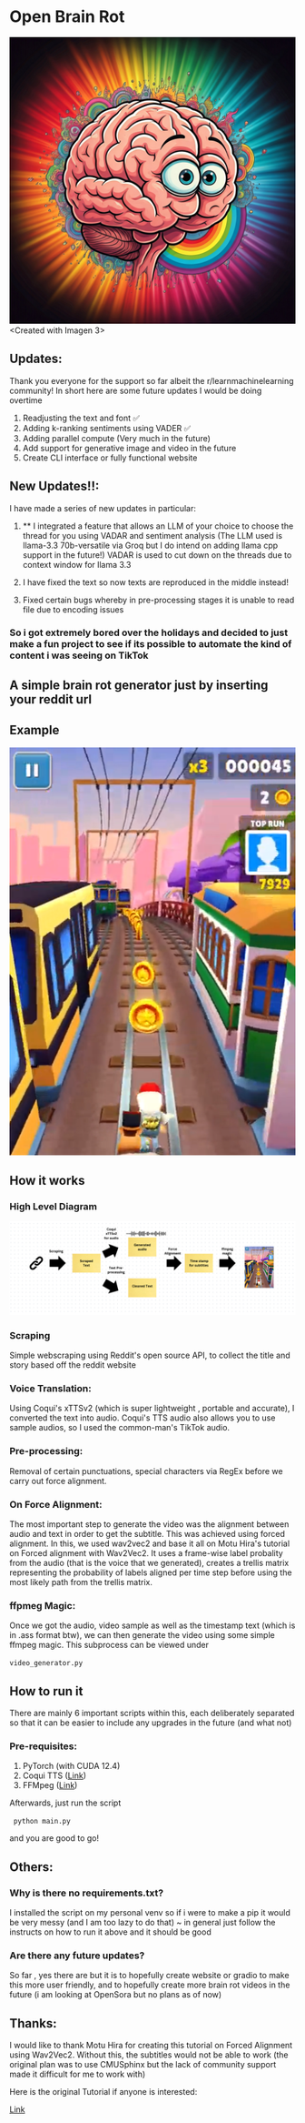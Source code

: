 # Open Brain Rot 
![Logo](images/logo.jpg) 
<Created with Imagen 3>

## Updates:
Thank you everyone for the support so far albeit the r/learnmachinelearning community! In short here are some future updates I would be doing overtime
1. Readjusting the text and font :white_check_mark:
2. Adding k-ranking sentiments using VADER  :white_check_mark:
3. Adding parallel compute (Very much in the future)
4. Add support for generative image and video in the future
5. Create CLI interface or fully functional website


## New Updates!!:
I have made a series of new updates in particular:
1. ** I integrated a feature that allows an LLM of your choice to choose the thread for you using VADAR and sentiment analysis (The LLM used is llama-3.3 70b-versatile via Groq but I do intend on adding llama cpp support in the future!) VADAR is used to cut down on the threads due to context window for llama 3.3

2. I have fixed the text so now texts are reproduced in the middle instead!

3. Fixed certain bugs whereby in pre-processing stages it is unable to read file due to encoding issues 


### So i got extremely bored over the holidays and decided to just make a fun project to see if its possible to automate the kind of content i was seeing on TikTok

## A simple brain rot generator just by inserting your reddit url

## Example
[![Watch the video](images/thumbnail.png)](https://youtube.com/shorts/CRhbay8YvBg)


## How it works 

### High Level Diagram
![Diagram](images/diagram.png)

### Scraping 
Simple webscraping using Reddit's open source API, to collect the title and story based off the reddit website

### Voice Translation:
Using Coqui's xTTSv2 (which is super lightweight , portable and accurate), I converted the text into audio. Coqui's TTS audio also allows you to use sample audios, so I used the common-man's TikTok audio. 

### Pre-processing:
Removal of certain punctuations, special characters via RegEx before we carry out force alignment.

### On Force Alignment: 
The most important step to generate the video was the alignment between audio and text in order to get the subtitle. This was achieved using forced alignment. In this, we used wav2vec2 and base it all on Motu Hira's tutorial on Forced alignment with Wav2Vec2. It uses a frame-wise label probality from the audio (that is the voice that we generated), creates a trellis matrix representing the probability of labels aligned per time step before using the most likely path from the trellis matrix.

### ffpmeg Magic:
Once we got the audio, video sample as well as the timestamp text (which is in .ass format btw), we can then generate the video using some simple ffmpeg magic. This subprocess can be viewed under

``` video_generator.py ```

## How to run it
There are mainly 6 important scripts within this, each deliberately separated so that it can be easier to include any upgrades in the future (and what not)

### Pre-requisites:
1. PyTorch (with CUDA 12.4)
2. Coqui TTS ([Link](https://github.com/coqui-ai/TTS))
3. FFMpeg ([Link](https://www.ffmpeg.org/))

Afterwards, just run the script 

``` python main.py```

and you are good to go!

## Others:
### Why is there no requirements.txt? 
I installed the script on my personal venv so if i were to make a pip it would be very messy (and I am too lazy to do that)  ~ in general just follow the instructs on how to run it above and it should be good

### Are there any future updates?
So far , yes there are but it is to hopefully create website or gradio to make this more user friendly, and to hopefully create more brain rot videos in the future (i am looking at OpenSora but no plans as of now)


## Thanks:
I would like to thank Motu Hira for creating this tutorial on Forced Alignment using Wav2Vec2. Without this, the subtitles would not be able to work (the original plan was to use CMUSphinx but the lack of community support made it difficult for me to work with)

Here is the original Tutorial if anyone is interested: 

[Link](https://pytorch.org/audio/main/tutorials/forced_alignment_tutorial.html)